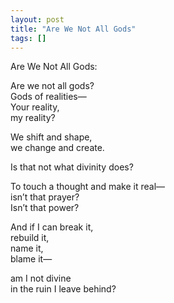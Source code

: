 ```yaml
---
layout: post
title: "Are We Not All Gods"
tags: []
---
```


Are We Not All Gods:

Are we not all gods?  
Gods of realities—  
Your reality,  
my reality?

We shift and shape,  
we change and create.

Is that not what divinity does?

To touch a thought and make it real—  
isn’t that prayer?  
Isn’t that power?

And if I can break it,  
rebuild it,  
name it,  
blame it—

am I not divine  
in the ruin I leave behind?